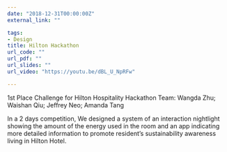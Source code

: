 ```yaml
---
date: "2018-12-31T00:00:00Z"
external_link: ""

tags:
- Design
title: Hilton Hackathon
url_code: ""
url_pdf: ""
url_slides: ""
url_video: "https://youtu.be/dBL_U_NpRFw"

---
```

1st Place Challenge for Hilton Hospitality Hackathon
Team: Wangda Zhu; Waishan Qiu; Jeffrey Neo; Amanda Tang

In a 2 days competition, We designed a system of an interaction nightlight showing the amount of the energy used in the room and an app indicating more detailed information to promote resident’s sustainability awareness living in Hilton Hotel.

